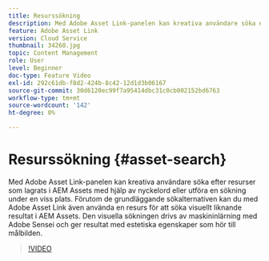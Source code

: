 ```yaml
---
title: Resurssökning
description: Med Adobe Asset Link-panelen kan kreativa användare söka efter resurser som lagrats i AEM Assets med hjälp av nyckelord eller utföra en sökning under en viss plats. Förutom de grundläggande sökalternativen kan du med Adobe Asset Link även använda en resurs för att söka visuellt liknande resultat i AEM Assets. Den visuella sökningen drivs av maskininlärning med Adobe Sensei och ger resultat med estetiska egenskaper som hör till målbilden.
feature: Adobe Asset Link
version: Cloud Service
thumbnail: 34260.jpg
topic: Content Management
role: User
level: Beginner
doc-type: Feature Video
exl-id: 292c61db-f8d2-424b-8c42-12d1d3b06167
source-git-commit: 30d6120ec99f7a95414dbc31c0cb002152bd6763
workflow-type: tm+mt
source-wordcount: '142'
ht-degree: 0%

---
```


# Resurssökning {#asset-search}

Med Adobe Asset Link-panelen kan kreativa användare söka efter resurser som lagrats i AEM Assets med hjälp av nyckelord eller utföra en sökning under en viss plats. Förutom de grundläggande sökalternativen kan du med Adobe Asset Link även använda en resurs för att söka visuellt liknande resultat i AEM Assets. Den visuella sökningen drivs av maskininlärning med Adobe Sensei och ger resultat med estetiska egenskaper som hör till målbilden.

>[!VIDEO](https://video.tv.adobe.com/v/34260?quality=12&learn=on)
